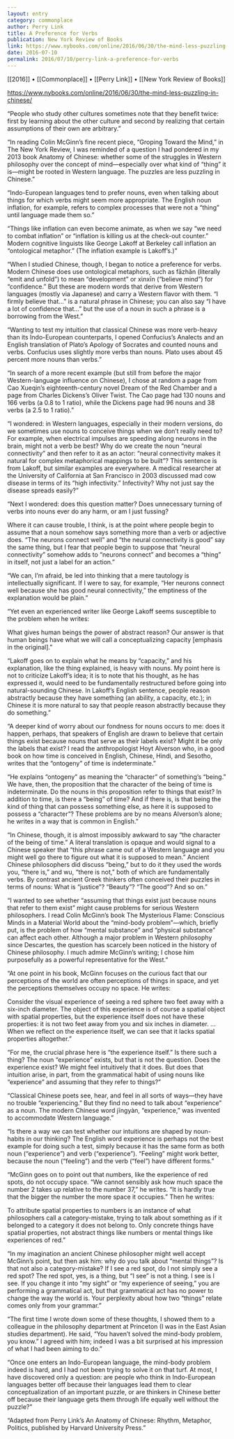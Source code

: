 ```yaml
---
layout: entry
category: commonplace
author: Perry Link
title: A Preference for Verbs
publication: New York Review of Books
link: https://www.nybooks.com/online/2016/06/30/the-mind-less-puzzling-in-chinese/
date: 2016-07-10
permalink: 2016/07/10/perry-link-a-preference-for-verbs
---
```


[[2016]] • [[Commonplace]] • [[Perry Link]] • [[New York Review of Books]]

https://www.nybooks.com/online/2016/06/30/the-mind-less-puzzling-in-chinese/

“People who study other cultures sometimes note that they benefit twice: first by learning about the other culture and second by realizing that certain assumptions of their own are arbitrary.”

“In reading Colin McGinn’s fine recent piece, “Groping Toward the Mind,” in The New York Review, I was reminded of a question I had pondered in my 2013 book Anatomy of Chinese: whether some of the struggles in Western philosophy over the concept of mind—especially over what kind of “thing” it is—might be rooted in Western language. The puzzles are less puzzling in Chinese.”

“Indo-European languages tend to prefer nouns, even when talking about things for which verbs might seem more appropriate. The English noun inflation, for example, refers to complex processes that were not a “thing” until language made them so.”

“Things like inflation can even become animate, as when we say “we need to combat inflation” or “inflation is killing us at the check-out counter.” Modern cognitive linguists like George Lakoff at Berkeley call inflation an “ontological metaphor.” (The inflation example is Lakoff’s.)”

“When I studied Chinese, though, I began to notice a preference for verbs. Modern Chinese does use ontological metaphors, such as fāzhăn (literally “emit and unfold”) to mean “development” or xὶnxīn (“believe mind”) for “confidence.” But these are modern words that derive from Western languages (mostly via Japanese) and carry a Western flavor with them. “I firmly believe that…” is a natural phrase in Chinese; you can also say “I have a lot of confidence that…” but the use of a noun in such a phrase is a borrowing from the West.”

“Wanting to test my intuition that classical Chinese was more verb-heavy than its Indo-European counterparts, I opened Confucius’s Analects and an English translation of Plato’s Apology of Socrates and counted nouns and verbs. Confucius uses slightly more verbs than nouns. Plato uses about 45 percent more nouns than verbs.”

“In search of a more recent example (but still from before the major Western-language influence on Chinese), I chose at random a page from Cao Xueqin’s eighteenth-century novel Dream of the Red Chamber and a page from Charles Dickens’s Oliver Twist. The Cao page had 130 nouns and 166 verbs (a 0.8 to 1 ratio), while the Dickens page had 96 nouns and 38 verbs (a 2.5 to 1 ratio).”

“I wondered: in Western languages, especially in their modern versions, do we sometimes use nouns to conceive things when we don’t really need to? For example, when electrical impulses are speeding along neurons in the brain, might not a verb be best? Why do we create the noun “neural connectivity” and then refer to it as an actor: “neural connectivity makes it natural for complex metaphorical mappings to be built”? This sentence is from Lakoff, but similar examples are everywhere. A medical researcher at the University of California at San Francisco in 2003 discussed mad cow disease in terms of its “high infectivity.” Infectivity? Why not just say the disease spreads easily?”

“Next I wondered: does this question matter? Does unnecessary turning of verbs into nouns ever do any harm, or am I just fussing?

Where it can cause trouble, I think, is at the point where people begin to assume that a noun somehow says something more than a verb or adjective does. “The neurons connect well” and “the neural connectivity is good” say the same thing, but I fear that people begin to suppose that “neural connectivity” somehow adds to “neurons connect” and becomes a “thing” in itself, not just a label for an action.”

“We can, I’m afraid, be led into thinking that a mere tautology is intellectually significant. If I were to say, for example, “Her neurons connect well because she has good neural connectivity,” the emptiness of the explanation would be plain.”

“Yet even an experienced writer like George Lakoff seems susceptible to the problem when he writes:

What gives human beings the power of abstract reason? Our answer is that human beings have what we will call a conceptualizing capacity [emphasis in the original].”

“Lakoff goes on to explain what he means by “capacity,” and his explanation, like the thing explained, is heavy with nouns. My point here is not to criticize Lakoff’s idea; it is to note that his thought, as he has expressed it, would need to be fundamentally restructured before going into natural-sounding Chinese. In Lakoff’s English sentence, people reason abstractly because they have something (an ability, a capacity, etc.); in Chinese it is more natural to say that people reason abstractly because they do something.”

“A deeper kind of worry about our fondness for nouns occurs to me: does it happen, perhaps, that speakers of English are drawn to believe that certain things exist because nouns that serve as their labels exist? Might it be only the labels that exist? I read the anthropologist Hoyt Alverson who, in a good book on how time is conceived in English, Chinese, Hindi, and Sesotho, writes that the “ontogeny” of time is indeterminate.”

“He explains “ontogeny” as meaning the “character” of something’s “being.” We have, then, the proposition that the character of the being of time is indeterminate. Do the nouns in this proposition refer to things that exist? In addition to time, is there a “being” of time? And if there is, is that being the kind of thing that can possess something else, as here it is supposed to possess a “character”? These problems are by no means Alverson’s alone; he writes in a way that is common in English.”

“In Chinese, though, it is almost impossibly awkward to say “the character of the being of time.” A literal translation is opaque and would signal to a Chinese speaker that “this phrase came out of a Western language and you might well go there to figure out what it is supposed to mean.” Ancient Chinese philosophers did discuss “being,” but to do it they used the words you, “there is,” and wu, “there is not,” both of which are fundamentally verbs. By contrast ancient Greek thinkers often conceived their puzzles in terms of nouns: What is “justice”? “Beauty”? “The good”? And so on.”

“I wanted to see whether “assuming that things exist just because nouns that refer to them exist” might cause problems for serious Western philosophers. I read Colin McGinn’s book The Mysterious Flame: Conscious Minds in a Material World about the “mind-body problem”—which, briefly put, is the problem of how “mental substance” and “physical substance” can affect each other. Although a major problem in Western philosophy since Descartes, the question has scarcely been noticed in the history of Chinese philosophy. I much admire McGinn’s writing; I chose him purposefully as a powerful representative for the West.”

“At one point in his book, McGinn focuses on the curious fact that our perceptions of the world are often perceptions of things in space, and yet the perceptions themselves occupy no space. He writes:

Consider the visual experience of seeing a red sphere two feet away with a six-inch diameter. The object of this experience is of course a spatial object with spatial properties, but the experience itself does not have these properties: it is not two feet away from you and six inches in diameter. …When we reflect on the experience itself, we can see that it lacks spatial properties altogether.”

“For me, the crucial phrase here is “the experience itself.” Is there such a thing? The noun “experience” exists, but that is not the question. Does the experience exist? We might feel intuitively that it does. But does that intuition arise, in part, from the grammatical habit of using nouns like “experience” and assuming that they refer to things?”

“Classical Chinese poets see, hear, and feel in all sorts of ways—they have no trouble “experiencing.” But they find no need to talk about “experience” as a noun. The modern Chinese word jīngyàn, “experience,” was invented to accommodate Western language.”

“Is there a way we can test whether our intuitions are shaped by noun-habits in our thinking? The English word experience is perhaps not the best example for doing such a test, simply because it has the same form as both noun (“experience”) and verb (“experience”). “Feeling” might work better, because the noun (“feeling”) and the verb (“feel”) have different forms.”

“McGinn goes on to point out that numbers, like the experience of red spots, do not occupy space. “We cannot sensibly ask how much space the number 2 takes up relative to the number 37,” he writes. “It is hardly true that the bigger the number the more space it occupies.” Then he writes:

To attribute spatial properties to numbers is an instance of what philosophers call a category-mistake, trying to talk about something as if it belonged to a category it does not belong to. Only concrete things have spatial properties, not abstract things like numbers or mental things like experiences of red.”

“In my imagination an ancient Chinese philosopher might well accept McGinn’s point, but then ask him: why do you talk about “mental things”? Is that not also a category-mistake? If I see a red spot, do I not simply see a red spot? The red spot, yes, is a thing, but “I see” is not a thing. I see is I see. If you change it into “my sight” or “my experience of seeing,” you are performing a grammatical act, but that grammatical act has no power to change the way the world is. Your perplexity about how two “things” relate comes only from your grammar.”

“The first time I wrote down some of these thoughts, I showed them to a colleague in the philosophy department at Princeton (I was in the East Asian studies department). He said, “You haven’t solved the mind-body problem, you know.” I agreed with him; indeed I was a bit surprised at his impression of what I had been aiming to do.”

“Once one enters an Indo-European language, the mind-body problem indeed is hard, and I had not been trying to solve it on that turf. At most, I have discovered only a question: are people who think in Indo-European languages better off because their languages lead them to clear conceptualization of an important puzzle, or are thinkers in Chinese better off because their language gets them through life equally well without the puzzle?”

“Adapted from Perry Link’s An Anatomy of Chinese: Rhythm, Metaphor, Politics, published by Harvard University Press.”
